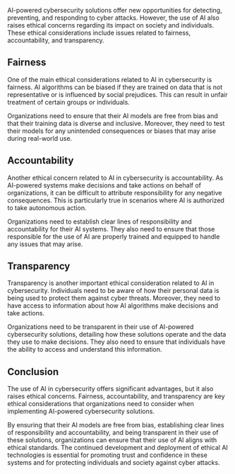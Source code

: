 
AI-powered cybersecurity solutions offer new opportunities for detecting, preventing, and responding to cyber attacks. However, the use of AI also raises ethical concerns regarding its impact on society and individuals. These ethical considerations include issues related to fairness, accountability, and transparency.

Fairness
--------

One of the main ethical considerations related to AI in cybersecurity is fairness. AI algorithms can be biased if they are trained on data that is not representative or is influenced by social prejudices. This can result in unfair treatment of certain groups or individuals.

Organizations need to ensure that their AI models are free from bias and that their training data is diverse and inclusive. Moreover, they need to test their models for any unintended consequences or biases that may arise during real-world use.

Accountability
--------------

Another ethical concern related to AI in cybersecurity is accountability. As AI-powered systems make decisions and take actions on behalf of organizations, it can be difficult to attribute responsibility for any negative consequences. This is particularly true in scenarios where AI is authorized to take autonomous action.

Organizations need to establish clear lines of responsibility and accountability for their AI systems. They also need to ensure that those responsible for the use of AI are properly trained and equipped to handle any issues that may arise.

Transparency
------------

Transparency is another important ethical consideration related to AI in cybersecurity. Individuals need to be aware of how their personal data is being used to protect them against cyber threats. Moreover, they need to have access to information about how AI algorithms make decisions and take actions.

Organizations need to be transparent in their use of AI-powered cybersecurity solutions, detailing how these solutions operate and the data they use to make decisions. They also need to ensure that individuals have the ability to access and understand this information.

Conclusion
----------

The use of AI in cybersecurity offers significant advantages, but it also raises ethical concerns. Fairness, accountability, and transparency are key ethical considerations that organizations need to consider when implementing AI-powered cybersecurity solutions.

By ensuring that their AI models are free from bias, establishing clear lines of responsibility and accountability, and being transparent in their use of these solutions, organizations can ensure that their use of AI aligns with ethical standards. The continued development and deployment of ethical AI technologies is essential for promoting trust and confidence in these systems and for protecting individuals and society against cyber attacks.
